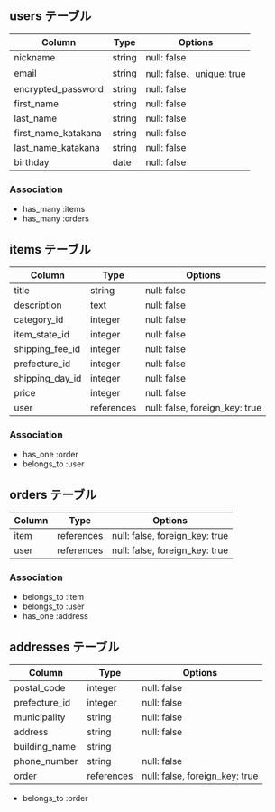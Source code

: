 ## users テーブル

| Column               | Type         | Options     |
| ------               | ------       | ----------- |
| nickname             | string       | null: false |
| email                | string       | null: false、unique: true |
| encrypted_password   | string       | null: false |
| first_name                 | string       | null: false |
 last_name                 | string       | null: false |
| first_name_katakana        | string       | null: false |
| last_name_katakana        | string       | null: false |
| birthday             | date         | null: false |

### Association

- has_many   :items
- has_many   :orders

## items テーブル

| Column             | Type         | Options     |  
| ------             | ------       | ----------- |
| title              | string       | null: false |
| description        | text         | null: false |
| category_id        | integer      | null: false |
| item_state_id      | integer      | null: false |
| shipping_fee_id    | integer      | null: false |
| prefecture_id      | integer      | null: false |
| shipping_day_id    | integer      | null: false |
| price              | integer      | null: false |
| user               | references   | null: false, foreign_key: true | 

### Association

- has_one    :order
- belongs_to :user

## orders テーブル

| Column               | Type         | Options     |  
| ------               | ------       | ----------- |
| item                 | references   | null: false, foreign_key: true | 
| user                 | references   | null: false, foreign_key: true |      

### Association

- belongs_to :item
- belongs_to :user
- has_one    :address


## addresses テーブル

| Column               | Type         | Options     |  
| ------               | ------       | ----------- |
| postal_code          | integer      | null: false |
| prefecture_id        | integer      | null: false |
| municipality         | string       | null: false |
| address              | string       | null: false |
| building_name        | string       |             |
| phone_number         | string       | null: false |
| order                | references   | null: false, foreign_key: true |   

- belongs_to :order